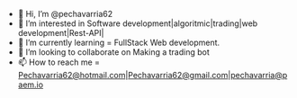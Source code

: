 - 👋 Hi, I’m @pechavarria62
- 👀 I’m interested in Software development|algoritmic|trading|web development|Rest-API|
- 🌱 I’m currently learning = FullStack Web development.
- 💞️ I’m looking to collaborate on Making a trading bot
- 📫 How to reach me = Pechavarria62@hotmail.com|Pechavarria62@gmail.com|pechavarria@paem.io

<!---
pechavarria62/pechavarria62 is a ✨ special ✨ repository because its `README.md` (this file) appears on your GitHub profile.
You can click the Preview link to take a look at your changes.
--->

